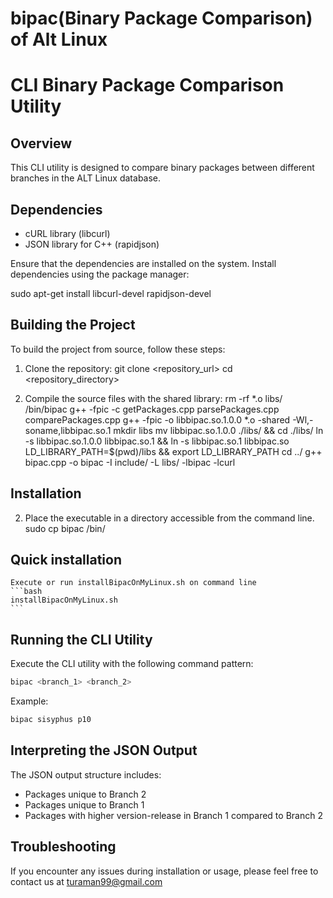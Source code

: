 # bipac(Binary Package Comparison) of Alt Linux
<!-- You need to make a shared library and  a CLI utility for it which :  receives lists of binary packages of 2 branches(from end points), then compares the received lists of packages and outputs JSON (you need to come up with a structure), which will display with certains conditions  and outputs JSON. -->

# CLI Binary Package Comparison Utility
<!-- myCLIUtility = bipac -->
## Overview
This CLI utility is designed to compare binary packages between different branches in the ALT Linux database.

## Dependencies
- cURL library (libcurl)
- JSON library for C++ (rapidjson)

Ensure that the dependencies are installed on the system.
Install dependencies using the package manager:

sudo apt-get install libcurl-devel rapidjson-devel

## Building the Project
To build the project from source, follow these steps:
1. Clone the repository:
   git clone <repository_url>
   cd <repository_directory>

2. Compile the source files with the shared library:
	rm -rf *.o libs/ /bin/bipac
	g++ -fpic -c getPackages.cpp parsePackages.cpp comparePackages.cpp
	g++ -fpic -o libbipac.so.1.0.0 *.o -shared -Wl,-soname,libbipac.so.1
	mkdir libs
	mv libbipac.so.1.0.0 ./libs/ && cd ./libs/
	ln -s libbipac.so.1.0.0 libbipac.so.1 && ln -s libbipac.so.1  libbipac.so
	LD_LIBRARY_PATH=$(pwd)/libs && export LD_LIBRARY_PATH
	cd ../
	g++ bipac.cpp -o bipac -I include/ -L libs/ -lbipac -lcurl
## Installation
2. Place the executable in a directory accessible from the command line.
   sudo cp bipac /bin/
## Quick installation 
	Execute or run installBipacOnMyLinux.sh on command line
	```bash
	installBipacOnMyLinux.sh
	```
## Running the CLI Utility
Execute the CLI utility with the following command pattern:
```bash
bipac <branch_1> <branch_2>
```

Example:
```bash
bipac sisyphus p10
```

## Interpreting the JSON Output
The JSON output structure includes:
- Packages unique to Branch 2
- Packages unique to Branch 1
- Packages with higher version-release in Branch 1 compared to Branch 2

## Troubleshooting
If you encounter any issues during installation or usage, please feel free to contact us at turaman99@gmail.com
